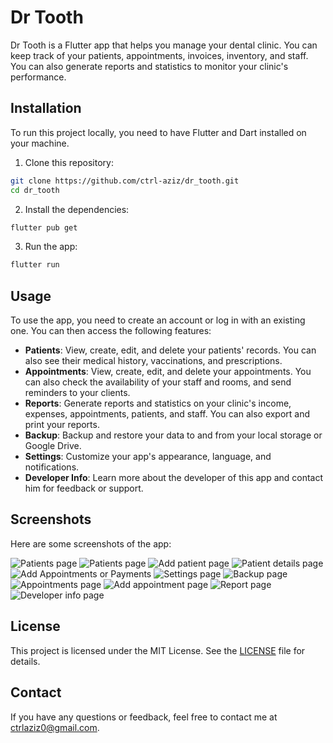 # Dr Tooth

Dr Tooth is a Flutter app that helps you manage your dental clinic. You can keep track of your patients, appointments, invoices, inventory, and staff. You can also generate reports and statistics to monitor your clinic's performance.

## Installation

To run this project locally, you need to have Flutter and Dart installed on your machine.

1. Clone this repository:

```bash
git clone https://github.com/ctrl-aziz/dr_tooth.git
cd dr_tooth
```

2. Install the dependencies:

```bash
flutter pub get
```

3. Run the app:

```bash
flutter run
```

## Usage

To use the app, you need to create an account or log in with an existing one. You can then access the following features:

- **Patients**: View, create, edit, and delete your patients' records. You can also see their medical history, vaccinations, and prescriptions.
- **Appointments**: View, create, edit, and delete your appointments. You can also check the availability of your staff and rooms, and send reminders to your clients.
- **Reports**: Generate reports and statistics on your clinic's income, expenses, appointments, patients, and staff. You can also export and print your reports.
- **Backup**: Backup and restore your data to and from your local storage or Google Drive.
- **Settings**: Customize your app's appearance, language, and notifications.
- **Developer Info**: Learn more about the developer of this app and contact him for feedback or support.

## Screenshots

Here are some screenshots of the app:

![Patients page](/screenshots/01.jpg)
![Patients page](/screenshots/01-01.jpg)
![Add patient page](/screenshots/02.jpg)
![Patient details page](/screenshots/03.jpg)
![Add Appointments or Payments](/screenshots/04.jpg)
![Settings page](/screenshots/05.jpg)
![Backup page](/screenshots/06.jpg)
![Appointments page](/screenshots/07.jpg)
![Add appointment page](/screenshots/08.jpg)
![Report page](/screenshots/09.jpg)
![Developer info page](/screenshots/10.jpg)

## License

This project is licensed under the MIT License. See the [LICENSE](LICENSE) file for details.

## Contact

If you have any questions or feedback, feel free to contact me at ctrlaziz0@gmail.com.